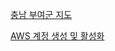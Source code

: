 <a href="https://map.naver.com/p/search/%EB%B6%80%EC%97%AC/address/14127531.5296889,4338618.0819106,%EC%B6%A9%EC%B2%AD%EB%82%A8%EB%8F%84%20%EB%B6%80%EC%97%AC%EA%B5%B0,jibun?c=8.64,0,0,0,dh&isCorrectAnswer=true"> 충남 부여군 지도 </a>

<a href="https://repost.aws/ko/knowledge-center/create-and-activate-aws-account">AWS 계정 생성 및 활성화</a>
